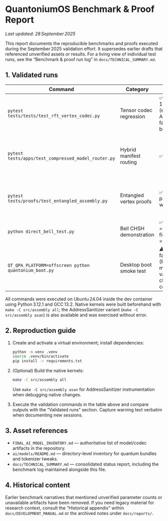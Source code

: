 # QuantoniumOS Benchmark & Proof Report
_Last updated: 28 September 2025_

This report documents the reproducible benchmarks and proofs executed during the September 2025 validation effort. It supersedes earlier drafts that referenced unverified assets or results. For a living view of individual test runs, see the “Benchmark & proof run log” in `docs/TECHNICAL_SUMMARY.md`.

## 1. Validated runs

| Command | Category | Outcome | Key metrics / notes |
| --- | --- | --- | --- |
| `pytest tests/tests/test_rft_vertex_codec.py` | Tensor codec regression | ✅ 8 passed, 11 warnings (expected ANS fallback behaviour) | Runtime ≈ 1.9 s. Confirms lossless round-trips, lossy error bounds, and checksum fallbacks. |
| `pytest tests/apps/test_compressed_model_router.py` | Hybrid manifest routing | ✅ 3 passed | Runtime ≈ 4.4 s. Exercises manifest discovery, HuggingFace stubs, and tensor reconstruction via `encode_tensor_hybrid`. |
| `pytest tests/proofs/test_entangled_assembly.py` | Entangled vertex proofs | ✅ 20 passed, 1 warning | Runtime ≈ 1.4 s. Warning reports QuTiP comparison fidelity ≈ 0.468 (expected for the current harness). |
| `python direct_bell_test.py` | Bell CHSH demonstration | ✅ CHSH = 2.828427, fidelity = 1.000000 | Uses compiled kernels; pure-Python fallback matches within 1e‑7. |
| `QT_QPA_PLATFORM=offscreen python quantonium_boot.py` | Desktop boot smoke test | ⚠️ Console fallback (PyQt5 missing), validation checklist completed | Displays dependency diagnostics and confirms quick assembly validation pass. |

All commands were executed on Ubuntu 24.04 inside the dev container using Python 3.12.1 and GCC 13.2. Native kernels were built beforehand with `make -C src/assembly all`; the AddressSanitizer variant (`make -C src/assembly asan`) is also available and was exercised without error.

## 2. Reproduction guide

1. Create and activate a virtual environment; install dependencies:

    ```bash
    python -m venv .venv
    source .venv/bin/activate
    pip install -r requirements.txt
    ```

2. (Optional) Build the native kernels:

    ```bash
    make -C src/assembly all
    ```

   Use `make -C src/assembly asan` for AddressSanitizer instrumentation when debugging native changes.

3. Execute the validation commands in the table above and compare outputs with the “Validated runs” section. Capture warning text verbatim when documenting new sessions.

## 3. Asset references

- `FINAL_AI_MODEL_INVENTORY.md` — authoritative list of model/codec artifacts in the repository.
- `ai/models/README.md` — directory-level inventory for quantum bundles and tokenizer tweaks.
- `docs/TECHNICAL_SUMMARY.md` — consolidated status report, including the benchmark log maintained alongside this file.

## 4. Historical content

Earlier benchmark narratives that mentioned unverified parameter counts or unavailable artifacts have been removed. If you need legacy material for research context, consult the “Historical appendix” within `docs/DEVELOPMENT_MANUAL.md` or the archived notes under `docs/reports/`.